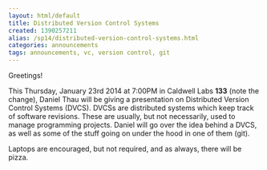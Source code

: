 ```yaml
---
layout: html/default
title: Distributed Version Control Systems
created: 1390257211
alias: /sp14/distributed-version-control-systems.html
categories: announcements
tags: announcements, vc, version control, git
---
```

Greetings!

This Thursday, January 23rd 2014 at 7:00PM in Caldwell Labs <b>133</b> (note the change), Daniel Thau will be giving a presentation on Distributed Version Control Systems (DVCS). DVCSs are distributed systems which keep track of software revisions. These are usually, but not necessarily, used to manage programming projects. Daniel will go over the idea behind a DVCS, as well as some of the stuff going on under the hood in one of them (git).

Laptops are encouraged, but not required, and as always, there will be pizza.
